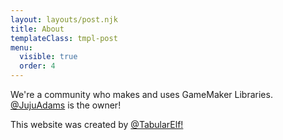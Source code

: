 ```yaml
---
layout: layouts/post.njk
title: About
templateClass: tmpl-post
menu:
  visible: true
  order: 4
---
```


We're a community who makes and uses GameMaker Libraries. [@JujuAdams](https://github.com/jujuadams) is the owner!

This website was created by [@TabularElf!](https://tabelf.link/)
